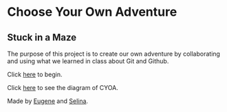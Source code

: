 # Choose Your Own Adventure
## Stuck in a Maze

The purpose of this project is to create our own adventure by collaborating and using what we learned in class about Git and Github.

Click [here](in-the-maze.md) to begin.

Click [here](https://docs.google.com/drawings/d/1mSl1cxDMSIYAZWXbTYRBCgb2vsGBBRDCZ902tKJnb-c/edit?usp=sharing) to see the diagram of CYOA.

Made by [Eugene](https://github.com/eugenee8613) and [Selina](https://github.com/selinal6564).
